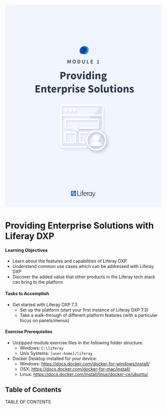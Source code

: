 <img src="images/cover.png" />

<div class="page"></div>

# Providing Enterprise Solutions with Liferay DXP 

<div class="ahead">

#### Learning Objectives
* Learn about the features and capabilities of Liferay DXP 
* Understand common use cases which can be addressed with Liferay DXP
* Discover the added value that other products in the Liferay tech stack can bring to the platform

#### Tasks to Accomplish

* Get started with Liferay DXP 7.3
    * Set up the platform (start your first instance of Liferay DXP 7.3)
    * Take a walk-through of different platform features (with a particular focus on panels/menus)

#### Exercise Prerequisites

* Unzipped module exercise files in the following folder structure:
    * Windows: <code>C:\liferay</code>
    * Unix Systems: <code>[user-home]/liferay</code>
* Docker Desktop installed for your device:
    - Windows: <a href="https://docs.docker.com/docker-for-windows/install/">https://docs.docker.com/docker-for-windows/install/</a>
    - OSX: <a href="https://docs.docker.com/docker-for-mac/install/">https://docs.docker.com/docker-for-mac/install/</a>
    - Linux: <a href="https://docs.docker.com/install/linux/docker-ce/ubuntu/">https://docs.docker.com/install/linux/docker-ce/ubuntu/</a>
   
</div>

<h2> Table of Contents </h2>

TABLE OF CONTENTS
